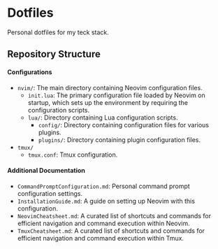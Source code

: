 # Dotfiles

Personal dotfiles for my teck stack.

## Repository Structure

#### Configurations

- `nvim/`: The main directory containing Neovim configuration files.
  - `init.lua`: The primary configuration file loaded by Neovim on startup, which sets up the environment by requiring the configuration scripts.
  - `lua/`: Directory containing Lua configuration scripts.
    - `config/`: Directory containing configuration files for various plugins.
    - `plugins/`: Directory containing plugin configuration files.
- `tmux/`
  - `tmux.conf`: Tmux configuration.

#### Additional Documentation

- `CommandPromptConfiguration.md`: Personal command prompt configuration settings.
- `InstallationGuide.md`: A guide on setting up Neovim with this configuration.
- `NeovimCheatsheet.md`: A curated list of shortcuts and commands for efficient navigation and command execution within Neovim.
- `TmuxCheatsheet.md`: A curated list of shortcuts and commands for efficient navigation and command execution within Tmux.
